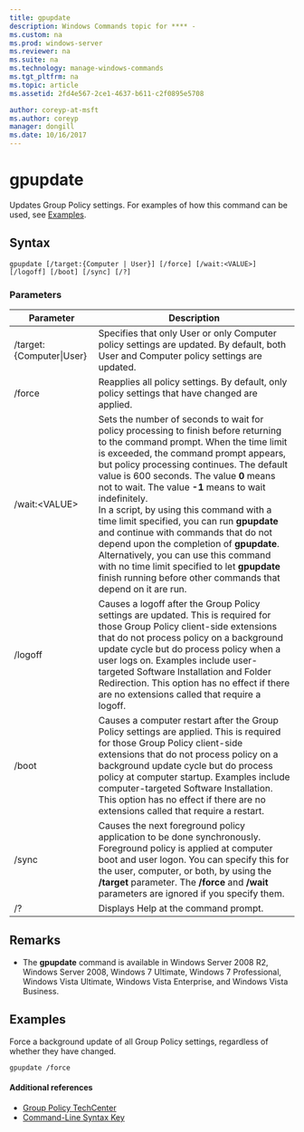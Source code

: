 ```yaml
---
title: gpupdate
description: Windows Commands topic for **** - 
ms.custom: na
ms.prod: windows-server
ms.reviewer: na
ms.suite: na
ms.technology: manage-windows-commands
ms.tgt_pltfrm: na
ms.topic: article
ms.assetid: 2fd4e567-2ce1-4637-b611-c2f0895e5708

author: coreyp-at-msft
ms.author: coreyp
manager: dongill
ms.date: 10/16/2017
---
```


# gpupdate

Updates Group Policy settings. For examples of how this command can be used, see [Examples](#examples).

## Syntax

```
gpupdate [/target:{Computer | User}] [/force] [/wait:<VALUE>] [/logoff] [/boot] [/sync] [/?]
```

### Parameters

|     Parameter     |                                                                                                                                                                                                                                                                                                                             Description                                                                                                                                                                                                                                                                                                                             |
|-------------------|---------------------------------------------------------------------------------------------------------------------------------------------------------------------------------------------------------------------------------------------------------------------------------------------------------------------------------------------------------------------------------------------------------------------------------------------------------------------------------------------------------------------------------------------------------------------------------------------------------------------------------------------------------------------|
| /target:{Computer\|User} | Specifies that only User or only Computer policy settings are updated. By default, both User and Computer policy settings are updated.                                                                                                                                                                                                                                                                                                                                |
|      /force       |                                                                                                                                                                                                                                                                                   Reapplies all policy settings. By default, only policy settings that have changed are applied.                                                                                                                                                                                                                                                                                    |
|  /wait:\<VALUE>   | Sets the number of seconds to wait for policy processing to finish before returning to the command prompt. When the time limit is exceeded, the command prompt appears, but policy processing continues. The default value is 600 seconds. The value **0** means not to wait. The value **-1** means to wait indefinitely.</br>In a script, by using this command with a time limit specified, you can run **gpupdate** and continue with commands that do not depend upon the completion of **gpupdate**. Alternatively, you can use this command with no time limit specified to let **gpupdate** finish running before other commands that depend on it are run. |
|      /logoff      |                                                                                                                                   Causes a logoff after the Group Policy settings are updated. This is required for those Group Policy client-side extensions that do not process policy on a background update cycle but do process policy when a user logs on. Examples include user-targeted Software Installation and Folder Redirection. This option has no effect if there are no extensions called that require a logoff.                                                                                                                                    |
|       /boot       |                                                                                                                                       Causes a computer restart after the Group Policy settings are applied. This is required for those Group Policy client-side extensions that do not process policy on a background update cycle but do process policy at computer startup. Examples include computer-targeted Software Installation. This option has no effect if there are no extensions called that require a restart.                                                                                                                                        |
|       /sync       |                                                                                                                                                                              Causes the next foreground policy application to be done synchronously. Foreground policy is applied at computer boot and user logon. You can specify this for the user, computer, or both, by using the **/target** parameter. The **/force** and **/wait** parameters are ignored if you specify them.                                                                                                                                                                               |
|        /?         |                                                                                                                                                                                                                                                                                                                Displays Help at the command prompt.                                                                                                                                                                                                                                                                                                                 |

## Remarks

-   The **gpupdate** command is available in Windows Server 2008 R2, Windows Server 2008, Windows 7 Ultimate, Windows 7 Professional, Windows Vista Ultimate, Windows Vista Enterprise, and Windows Vista Business.

## Examples

Force a background update of all Group Policy settings, regardless of whether they have changed.

```
gpupdate /force
```

#### Additional references

-   [Group Policy TechCenter](https://go.microsoft.com/fwlink/?LinkID=145531)
-   [Command-Line Syntax Key](command-line-syntax-key.md)
